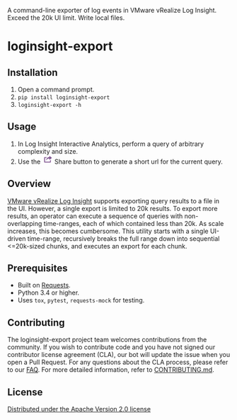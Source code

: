 A command-line exporter of log events in VMware vRealize Log Insight. Exceed the 20k UI limit. Write local files.

# loginsight-export

## Installation
1. Open a command prompt.
2. `pip install loginsight-export`
3. `loginsight-export -h`

## Usage
1. In Log Insight Interactive Analytics, perform a query of arbitrary complexity and size.
2. Use the ![](exportshare.png) Share button to generate a short url for the current query.

## Overview

[VMware vRealize Log Insight](https://vmware.com/go/loginsight/docs) supports exporting query results to a file in the UI. However, a single export is limited to 20k results. To export more results, an operator can execute a sequence of queries with non-overlapping time-ranges, each of which contained less than 20k. As scale increases, this becomes cumbersome. This utility starts with a single UI-driven time-range, recursively breaks the full range down into sequential <=20k-sized chunks, and executes an export for each chunk.

## Prerequisites

* Built on [Requests](http://python-requests.org/).
* Python 3.4 or higher.
* Uses `tox`, `pytest`, `requests-mock` for testing.

## Contributing

The loginsight-export project team welcomes contributions from the community. If you wish to contribute code and you have not
signed our contributor license agreement (CLA), our bot will update the issue when you open a Pull Request. For any
questions about the CLA process, please refer to our [FAQ](https://cla.vmware.com/faq). For more detailed information,
refer to [CONTRIBUTING.md](CONTRIBUTING.md).

## License

[Distributed under the Apache Version 2.0 license](LICENSE.txt)

